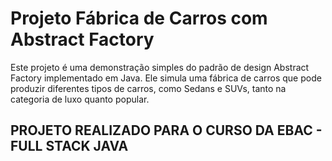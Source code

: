 # Projeto Fábrica de Carros com Abstract Factory

Este projeto é uma demonstração simples do padrão de design Abstract Factory implementado em Java. Ele simula uma fábrica de carros que pode produzir diferentes tipos de carros, como Sedans e SUVs, tanto na categoria de luxo quanto popular.

## PROJETO REALIZADO PARA O CURSO DA EBAC - FULL STACK JAVA